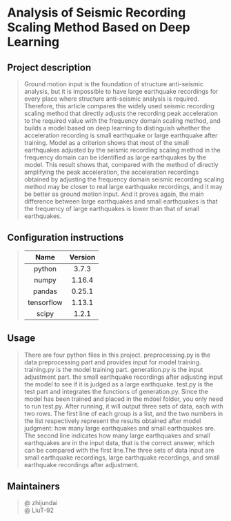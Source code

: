 # **Analysis of Seismic Recording Scaling Method Based on Deep Learning**

## Project description
> Ground motion input is the foundation of structure anti-seismic analysis, but it is impossible to have large earthquake recordings for every place where structure anti-seismic analysis is required. Therefore, this article compares the widely used seismic recording scaling method that directly adjusts the recording peak acceleration to the required value with the frequency domain scaling method, and builds a model based on deep learning to distinguish whether the acceleration recording is small earthquake or large earthquake after training. Model as a criterion shows that most of the small earthquakes adjusted by the seismic recording scaling method in the frequency domain can be identified as large earthquakes by the model. This result shows that, compared with the method of directly amplifying the peak acceleration, the acceleration recordings obtained by adjusting the frequency domain seismic recording scaling method may be closer to real large earthquake recordings, and it may be better as ground motion input. And it proves again, the main difference between large earthquakes and small earthquakes is that the frequency of large earthquakes is lower than that of small earthquakes.

## Configuration instructions  
>|Name|Version|
>|:---:|:---:|
>|python|3.7.3|
>|numpy|1.16.4|
>|pandas|0.25.1|
>|tensorflow|1.13.1|
>|scipy|1.2.1|  

## Usage
> There are four python files in this project. preprocessing.py is the data preprocessing part and provides input for model training. training.py is the model training part. generation.py is the input adjustment part. the small earthquake recordings after adjusting input the model to see if it is judged as a large earthquake. test.py is the test part and integrates the functions of generation.py.
> Since the model has been trained and placed in the mdoel folder, you only need to run test.py. After running, it will output three sets of data, each with two rows. The first line of each group is a list, and the two numbers in the list respectively represent the results obtained after model judgment: how many large earthquakes and small earthquakes are. The second line indicates how many large earthquakes and small earthquakes are in the input data, that is the correct answer, which can be compared with the first line.The three sets of data input are small earthquake recordings, large earthquake recordings, and small earthquake recordings after adjustment.

## Maintainers
> @ zhijundai  
> @ LiuT-92
